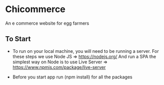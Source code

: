 # Chicommerce

An e commerce website for egg farmers

## To Start

- To run on your local machine, you will need to be running a server. For these steps we use Node JS => https://nodejs.org/ And run a SPA the simplest way on Node is to use Live Server => https://www.npmjs.com/package/live-server

- Before you start app run (npm install) for all the packages
